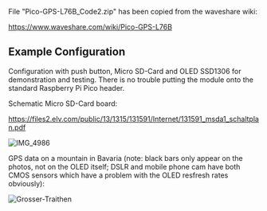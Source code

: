 File "Pico-GPS-L76B_Code2.zip" has been copied from the waveshare wiki:

https://www.waveshare.com/wiki/Pico-GPS-L76B

## Example Configuration

Configuration with push button, Micro SD-Card and OLED SSD1306 for demonstration and testing. There is no trouble putting the module onto the standard Raspberry Pi Pico header. 

Schematic Micro SD-Card board:

https://files2.elv.com/public/13/1315/131591/Internet/131591_msda1_schaltplan.pdf

![IMG_4986](https://github.com/Florian-Wilhelm/Raspberry-Pi/assets/77980708/f40bfd9d-99ee-4b4c-9674-78b2b9508283)

GPS data on a mountain in Bavaria (note: black bars only appear on the photos, not on the OLED itself; DSLR and mobile phone cam have both CMOS sensors which have a problem with the OLED resfresh rates obviously):

![Grosser-Traithen](https://github.com/Florian-Wilhelm/Raspberry-Pi/assets/77980708/f256f205-5bc0-4af6-86fe-91baabe664ff)
